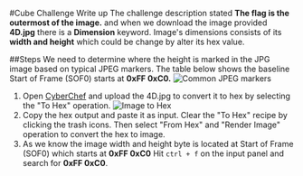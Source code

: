 #Cube Challenge Write up
The challenge description stated **The flag is the outermost of the image.** and when we download the image provided **4D.jpg** there is a **Dimension** keyword.
Image's dimensions consists of its **width and height** which could be change by alter its hex value.

##Steps
We need to determine where the height is marked in the JPG image based on typical JPEG markers. The table below shows the baseline Start of Frame (SOF0) starts at **0xFF 0xC0.**
![Common JPEG markers](https://github.com/aminnazri00/AturKreatif-2023/assets/58243519/12d84d7f-c611-43a1-86f5-52df12841f3c)

1. Open [CyberChef](https://gchq.github.io/CyberChef/) and upload the 4D.jpg to convert it to hex by selecting the "To Hex" operation.
![Image to Hex](https://github.com/aminnazri00/AturKreatif-2023/assets/58243519/a3af53db-3b79-4dfa-aae7-f6d4e4963abb)
2. Copy the hex output and paste it as input. Clear the "To Hex" recipe by clicking the trash icons. Then select "From Hex" and "Render Image" operation to convert the hex to image.
3. As we know the image width and height byte is located at  Start of Frame (SOF0) which starts at **0xFF 0xC0** Hit  `ctrl + f` on the input panel and search for **0xFF 0xC0**. 

